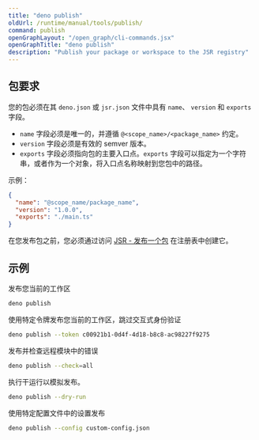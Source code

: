 ```yaml
---
title: "deno publish"
oldUrl: /runtime/manual/tools/publish/
command: publish
openGraphLayout: "/open_graph/cli-commands.jsx"
openGraphTitle: "deno publish"
description: "Publish your package or workspace to the JSR registry"
---
```


## 包要求

您的包必须在其 `deno.json` 或 `jsr.json` 文件中具有 `name`、 `version` 和 `exports` 字段。

- `name` 字段必须是唯一的，并遵循 `@<scope_name>/<package_name>` 约定。
- `version` 字段必须是有效的 semver 版本。
- `exports` 字段必须指向包的主要入口点。`exports` 字段可以指定为一个字符串，或者作为一个对象，将入口点名称映射到您包中的路径。

示例：

```json title="deno.json"
{
  "name": "@scope_name/package_name",
  "version": "1.0.0",
  "exports": "./main.ts"
}
```

在您发布包之前，您必须通过访问 [JSR - 发布一个包](https://jsr.io/new) 在注册表中创建它。

## 示例

发布您当前的工作区

```bash
deno publish
```

使用特定令牌发布您当前的工作区，跳过交互式身份验证

```bash
deno publish --token c00921b1-0d4f-4d18-b8c8-ac98227f9275
```

发布并检查远程模块中的错误

```bash
deno publish --check=all
```

执行干运行以模拟发布。

```bash
deno publish --dry-run
```

使用特定配置文件中的设置发布

```bash
deno publish --config custom-config.json
```